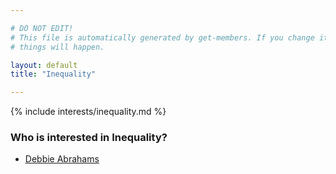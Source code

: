 ```yaml
---

# DO NOT EDIT!
# This file is automatically generated by get-members. If you change it, bad
# things will happen.

layout: default
title: "Inequality"

---
```


{% include interests/inequality.md %}

### Who is interested in Inequality?


* [Debbie Abrahams](members/debbie-abrahams.html)
